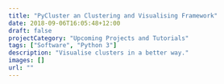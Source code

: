 ```yaml
---
title: "PyCluster an Clustering and Visualising Framework"
date: 2018-09-06T16:05:48+12:00
draft: false
projectCategory: "Upcoming Projects and Tutorials"
tags: ["Software", "Python 3"]
description: "Visualise clusters in a better way."
images: []
url: ""
---
```

